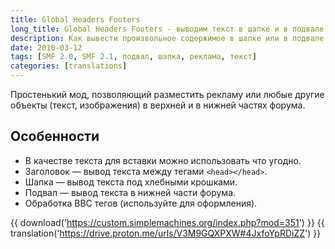 ```yaml
---
title: Global Headers Footers
long_title: Global Headers Footers - выводим текст в шапке и в подвале форума
description: Как вывести произвольное содержимое в шапке или в подвале форума SMF?
date: 2010-03-12
tags: [SMF 2.0, SMF 2.1, подвал, шапка, реклама, текст]
categories: [translations]
---
```


Простенький мод, позволяющий разместить рекламу или любые другие объекты (текст, изображения) в верхней и в нижней частях форума.

<!-- more -->

## Особенности

* В качестве текста для вставки можно использовать что угодно.
* Заголовок — вывод текста между тегами `<head></head>`.
* Шапка — вывод текста под хлебными крошками.
* Подвал — вывод текста в нижней части форума.
* Обработка BBC тегов (используйте для оформления).

{{ download('https://custom.simplemachines.org/index.php?mod=351') }}
{{ translation('https://drive.proton.me/urls/V3M9GQXPXW#4JxfoYpRDiZZ') }}
